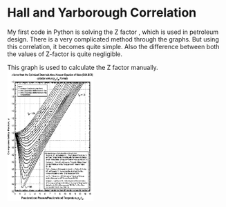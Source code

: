 # Hall and Yarborough Correlation

My first code in Python is solving the Z factor , which is used in petroleum design. 
There is a very complicated method through the graphs. But using this correlation, it becomes quite simple. 
Also the difference between both the values of Z-factor is quite negligible. 

This graph is used to calculate the Z factor manually. 
<img src ="img.png" width="200" height="300">
